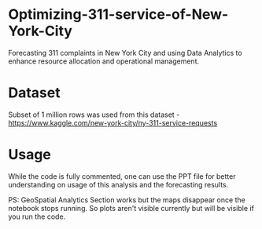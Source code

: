 # Optimizing-311-service-of-New-York-City
Forecasting 311 complaints in New York City and using Data Analytics to enhance resource allocation and operational management.

# Dataset
Subset of 1 million rows was used from this dataset - https://www.kaggle.com/new-york-city/ny-311-service-requests

# Usage
While the code is fully commented, one can use the PPT file for better understanding on usage of this analysis and the forecasting results. 

PS: GeoSpatial Analytics Section works but the maps disappear once the notebook stops running. So plots aren't visible currently but will be visible if you run the code.

